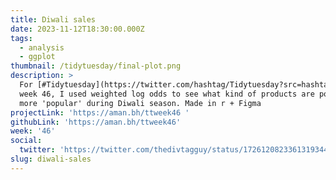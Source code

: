 ```yaml
---
title: Diwali sales
date: 2023-11-12T18:30:00.000Z
tags:
  - analysis
  - ggplot
thumbnail: /tidytuesday/final-plot.png
description: >
  For [#Tidytuesday](https://twitter.com/hashtag/Tidytuesday?src=hashtag_click)
  week 46, I used weighted log odds to see what kind of products are potentially
  more 'popular' during Diwali season. Made in r + Figma
projectLink: 'https://aman.bh/ttweek46 '
githubLink: 'https://aman.bh/ttweek46'
week: '46'
social:
  twitter: 'https://twitter.com/thedivtagguy/status/1726120823361319344'
slug: diwali-sales
---
```


